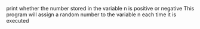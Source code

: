print whether the number stored in the variable n is positive or negative
This program will assign a random number to the variable n each time it is executed
